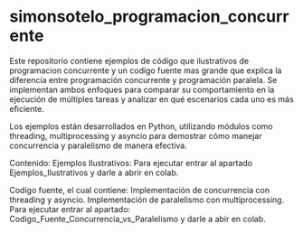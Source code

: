 # simonsotelo_programacion_concurrente
Este repositorio contiene ejemplos de código que ilustrativos de programacion concurrente y un codigo fuente mas grande que explica la diferencia entre programación concurrente y programación paralela. Se implementan ambos enfoques para comparar su comportamiento en la ejecución de múltiples tareas y analizar en qué escenarios cada uno es más eficiente.

Los ejemplos están desarrollados en Python, utilizando módulos como threading, multiprocessing y asyncio para demostrar cómo manejar concurrencia y paralelismo de manera efectiva.

Contenido:
Ejemplos Ilustrativos: 
Para ejecutar entrar al apartado Ejemplos_Ilustrativos y darle a abrir en colab.

Codigo fuente, el cual contiene:
Implementación de concurrencia con threading y asyncio.
Implementación de paralelismo con multiprocessing.
Para ejecutar entrar al apartado: Codigo_Fuente_Concurrencia_vs_Paralelismo y darle a abir en colab.
